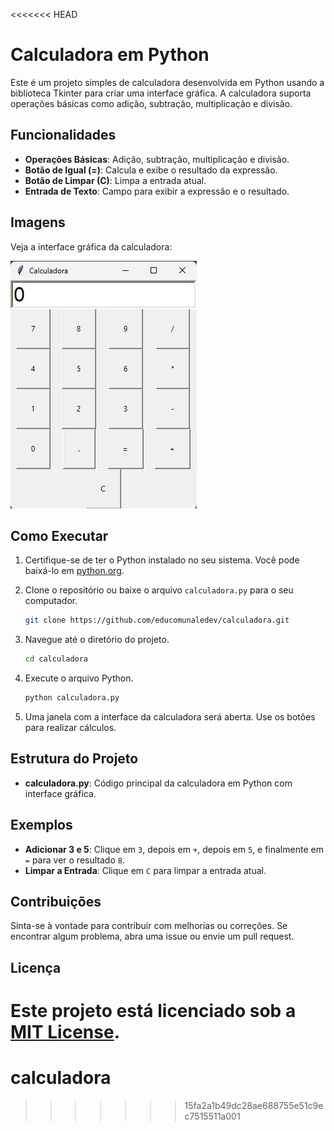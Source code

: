 <<<<<<< HEAD
# Calculadora em Python

Este é um projeto simples de calculadora desenvolvida em Python usando a biblioteca Tkinter para criar uma interface gráfica. A calculadora suporta operações básicas como adição, subtração, multiplicação e divisão.

## Funcionalidades

- **Operações Básicas**: Adição, subtração, multiplicação e divisão.
- **Botão de Igual (=)**: Calcula e exibe o resultado da expressão.
- **Botão de Limpar (C)**: Limpa a entrada atual.
- **Entrada de Texto**: Campo para exibir a expressão e o resultado.

## Imagens

Veja a interface gráfica da calculadora:

![Interface da Calculadora](imagens/calculadora.jpeg)

## Como Executar

1. Certifique-se de ter o Python instalado no seu sistema. Você pode baixá-lo em [python.org](https://www.python.org/).

2. Clone o repositório ou baixe o arquivo `calculadora.py` para o seu computador.

   ```bash
   git clone https://github.com/educomunaledev/calculadora.git
   ```

3. Navegue até o diretório do projeto.

   ```bash
   cd calculadora
   ```

4. Execute o arquivo Python.

   ```bash
   python calculadora.py
   ```

5. Uma janela com a interface da calculadora será aberta. Use os botões para realizar cálculos.

## Estrutura do Projeto

- **calculadora.py**: Código principal da calculadora em Python com interface gráfica.

## Exemplos

- **Adicionar 3 e 5**: Clique em `3`, depois em `+`, depois em `5`, e finalmente em `=` para ver o resultado `8`.
- **Limpar a Entrada**: Clique em `C` para limpar a entrada atual.

## Contribuições

Sinta-se à vontade para contribuir com melhorias ou correções. Se encontrar algum problema, abra uma issue ou envie um pull request.

## Licença

Este projeto está licenciado sob a [MIT License](LICENSE).
=======
# calculadora
>>>>>>> 15fa2a1b49dc28ae688755e51c9ec7515511a001
